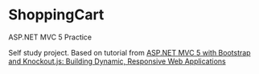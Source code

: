 # ShoppingCart
ASP.NET MVC 5 Practice

Self study project. Based on tutorial from 
<a href="https://www.amazon.com/ASP-NET-MVC-Bootstrap-Knockout-js-Applications/dp/1491914394">ASP.NET MVC 5 with Bootstrap and Knockout.js: Building Dynamic, Responsive Web Applications</a>
